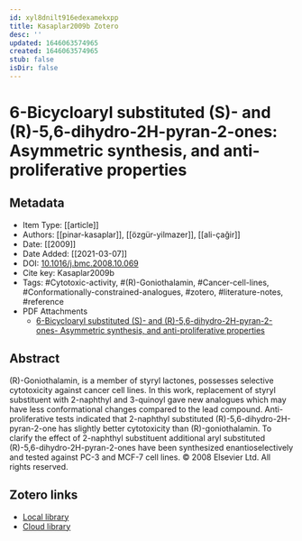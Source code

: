 ```yaml
---
id: xyl8dnilt916edexamekxpp
title: Kasaplar2009b Zotero
desc: ''
updated: 1646063574965
created: 1646063574965
stub: false
isDir: false
---
```

# 6-Bicycloaryl substituted (S)- and (R)-5,6-dihydro-2H-pyran-2-ones: Asymmetric synthesis, and anti-proliferative properties

## Metadata

* Item Type: [[article]]
* Authors: [[pinar-kasaplar]], [[özgür-yilmazer]], [[ali-çaǧir]]
* Date: [[2009]]
* Date Added: [[2021-03-07]]
* DOI: [10.1016/j.bmc.2008.10.069](https://doi.org/10.1016/j.bmc.2008.10.069)
* Cite key: Kasaplar2009b
* Tags: #Cytotoxic-activity, #(R)-Goniothalamin, #Cancer-cell-lines, #Conformationally-constrained-analogues, #zotero, #literature-notes, #reference
* PDF Attachments
	- [6-Bicycloaryl substituted (S)- and (R)-5,6-dihydro-2H-pyran-2-ones- Asymmetric synthesis, and anti-proliferative properties](zotero://open-pdf/library/items/7Q5MY4KJ)

## Abstract

(R)-Goniothalamin, is a member of styryl lactones, possesses selective cytotoxicity against cancer cell lines. In this work, replacement of styryl substituent with 2-naphthyl and 3-quinoyl gave new analogues which may have less conformational changes compared to the lead compound. Anti-proliferative tests indicated that 2-naphthyl substituted (R)-5,6-dihydro-2H-pyran-2-one has slightly better cytotoxicity than (R)-goniothalamin. To clarify the effect of 2-naphthyl substituent additional aryl substituted (R)-5,6-dihydro-2H-pyran-2-ones have been synthesized enantioselectively and tested against PC-3 and MCF-7 cell lines. © 2008 Elsevier Ltd. All rights reserved.


##  Zotero links
* [Local library](zotero://select/items/1_R5BWWHUG)
* [Cloud library](http://zotero.org/users/7593438/items/R5BWWHUG)

